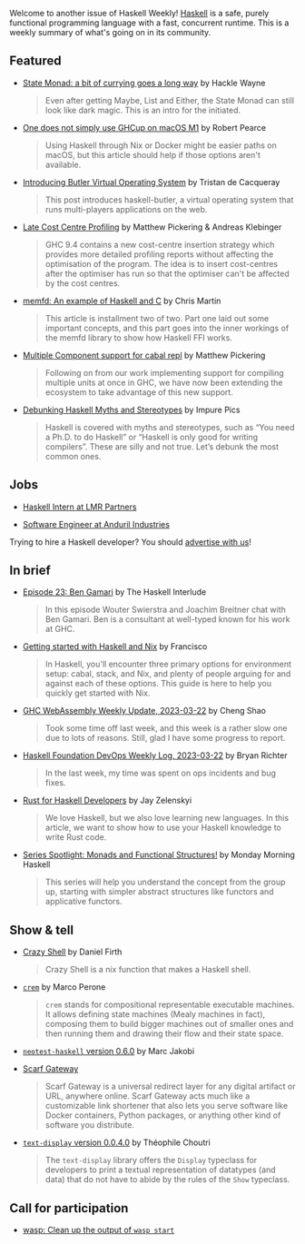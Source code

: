 Welcome to another issue of Haskell Weekly!
[Haskell](https://www.haskell.org) is a safe, purely functional programming language with a fast, concurrent runtime.
This is a weekly summary of what's going on in its community.

## Featured

- [State Monad: a bit of currying goes a long way](https://hacklewayne.com/state-monad-a-bit-of-currying-goes-a-long-way) by Hackle Wayne
  > Even after getting Maybe, List and Either, the State Monad can still look like dark magic. This is an intro for the initiated.

- [One does not simply use GHCup on macOS M1](https://robertwpearce.com/one-does-not-simply-use-ghcup-on-macos-m1.html) by Robert Pearce
  > Using Haskell through Nix or Docker might be easier paths on macOS, but this article should help if those options aren't available.

- [Introducing Butler Virtual Operating System](https://tristancacqueray.github.io/blog/introducing-butler) by Tristan de Cacqueray
  > This post introduces haskell-butler, a virtual operating system that runs multi-players applications on the web.

- [Late Cost Centre Profiling](https://well-typed.com/blog/2023/03/prof-late/) by Matthew Pickering & Andreas Klebinger
  > GHC 9.4 contains a new cost-centre insertion strategy which provides more detailed profiling reports without affecting the optimisation of the program. The idea is to insert cost-centres after the optimiser has run so that the optimiser can't be affected by the cost centres.

- [memfd: An example of Haskell and C](https://typeclasses.substack.com/p/memfd-an-example-of-haskell-and-c) by Chris Martin
  > This article is installment two of two. Part one laid out some important concepts, and this part goes into the inner workings of the memfd library to show how Haskell FFI works.

- [Multiple Component support for cabal repl](https://well-typed.com/blog/2023/03/cabal-multi-unit/) by Matthew Pickering
  > Following on from our work implementing support for compiling multiple units at once in GHC, we have now been extending the ecosystem to take advantage of this new support.

- [Debunking Haskell Myths and Stereotypes](https://dev.to/zelenya/debunking-haskell-myths-and-stereotypes-1e04) by Impure Pics
  > Haskell is covered with myths and stereotypes, such as “You need a Ph.D. to do Haskell” or “Haskell is only good for writing compilers”. These are silly and not true. Let’s debunk the most common ones.

## Jobs

- [Haskell Intern at LMR Partners](https://discourse.haskell.org/t/haskell-internship-with-lmr-partners/6025?u=taylorfausak)

- [Software Engineer at Anduril Industries](https://jobs.lever.co/anduril/974c5827-23ec-44df-9e25-f809973df3cc)

Trying to hire a Haskell developer?
You should [advertise with us](https://haskellweekly.news/advertising.html)!

## In brief

- [Episode 23: Ben Gamari](https://haskell.foundation/podcast/23/) by The Haskell Interlude
  > In this episode Wouter Swierstra and Joachim Breitner chat with Ben Gamari. Ben is a consultant at well-typed known for his work at GHC.

- [Getting started with Haskell and Nix](https://freefrancisco.substack.com/p/getting-started-with-haskell-and) by Francisco
  > In Haskell, you'll encounter three primary options for environment setup: cabal, stack, and Nix, and plenty of people arguing for and against each of these options. This guide is here to help you quickly get started with Nix.

- [GHC WebAssembly Weekly Update, 2023-03-22](https://discourse.haskell.org/t/ghc-webassembly-weekly-update-2023-03-22/6033?u=taylorfausak) by Cheng Shao
  > Took some time off last week, and this week is a rather slow one due to lots of reasons. Still, glad I have some progress to report.

- [Haskell Foundation DevOps Weekly Log, 2023-03-22](https://discourse.haskell.org/t/haskell-foundation-devops-weekly-log-2023-03-22/6031?u=taylorfausak) by Bryan Richter
  > In the last week, my time was spent on ops incidents and bug fixes.

- [Rust for Haskell Developers](https://serokell.io/blog/rust-for-haskellers) by Jay Zelenskyi
  > We love Haskell, but we also love learning new languages. In this article, we want to show how to use your Haskell knowledge to write Rust code.

- [Series Spotlight: Monads and Functional Structures!](https://mmhaskell.com/blog/2023/3/21/series-spotlight-monads-and-functional-structures) by Monday Morning Haskell
  > This series will help you understand the concept from the group up, starting with simpler abstract structures like functors and applicative functors.

## Show & tell

- [Crazy Shell](https://crazyshell.horizon-haskell.net) by Daniel Firth
  > Crazy Shell is a nix function that makes a Haskell shell.

- [`crem`](https://discourse.haskell.org/t/announcing-crem/6012?u=taylorfausak) by Marco Perone
  > `crem` stands for compositional representable executable machines. It allows defining state machines (Mealy machines in fact), composing them to build bigger machines out of smaller ones and then running them and drawing their flow and their state space.

- [`neotest-haskell` version 0.6.0](https://np.reddit.com/r/haskell/comments/11vkdsc/neotesthaskell_version_060_released_now_with/) by Marc Jakobi

- [Scarf Gateway](https://github.com/scarf-sh/gateway/tree/2bea9f56f3893f42ea3ba1ef861deef1784a4758)
  > Scarf Gateway is a universal redirect layer for any digital artifact or URL, anywhere online. Scarf Gateway acts much like a customizable link shortener that also lets you serve software like Docker containers, Python packages, or anything other kind of software you distribute.

- [`text-display` version 0.0.4.0](https://np.reddit.com/r/haskell/comments/11xp1wt/textdisplay_0040_released/) by Théophile Choutri
  > The `text-display` library offers the `Display` typeclass for developers to print a textual representation of datatypes (and data) that do not have to abide by the rules of the `Show` typeclass.

## Call for participation

- [wasp: Clean up the output of `wasp start`](https://github.com/wasp-lang/wasp/issues/1081)
